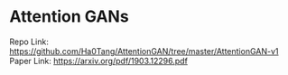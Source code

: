 # Attention GANs

Repo Link: https://github.com/Ha0Tang/AttentionGAN/tree/master/AttentionGAN-v1
Paper Link: https://arxiv.org/pdf/1903.12296.pdf